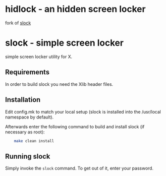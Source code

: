 hidlock - an hidden screen locker
=================================
fork of [slock](http://tools.suckless.org/slock/)


slock - simple screen locker
============================
simple screen locker utility for X. 


Requirements
------------
In order to build slock you need the Xlib header files.


Installation
------------
Edit config.mk to match your local setup (slock is installed into
the /usr/local namespace by default).

Afterwards enter the following command to build and install slock
(if necessary as root):
```bash
    make clean install
```

Running slock
-------------
Simply invoke the `slock` command. To get out of it, enter your password.
